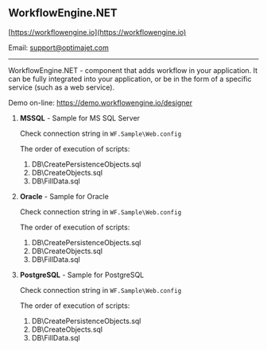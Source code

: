 ## WorkflowEngine.NET

[https://workflowengine.io](https://workflowengine.io)

Email: [support@optimajet.com](mailto:support@optimajet.com)

---
 
WorkflowEngine.NET - component that adds workflow in your application. 
It can be fully integrated into your application, or be in the form of a specific service (such as a web service).

Demo on-line: https://demo.workflowengine.io/designer

1. **MSSQL** - Sample for MS SQL Server

    Check connection string in `WF.Sample\Web.config`

    The order of execution of scripts:
   1. DB\CreatePersistenceObjects.sql
   2. DB\CreateObjects.sql
   3. DB\FillData.sql


2. **Oracle** - Sample for Oracle

    Check connection string in `WF.Sample\Web.config`

   The order of execution of scripts:
   1. DB\CreatePersistenceObjects.sql
   2. DB\CreateObjects.sql
   3. DB\FillData.sql


3. **PostgreSQL** - Sample for PostgreSQL

    Check connection string in `WF.Sample\Web.config`

    The order of execution of scripts:
   1. DB\CreatePersistenceObjects.sql
   2. DB\CreateObjects.sql
   3. DB\FillData.sql

